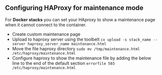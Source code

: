 <!-- usedin: [ _legacy_docker/AddOns/haproxy-v1.md, _maestro/AddOns/haproxy-v1.md, _node/addons/haproxy-v1.md, _rails/AddOns/haproxy-v1.md] -->


## Configuring HAProxy for maintenance mode

For **Docker stacks** you can set your HAproxy to show a maintenance page when it cannot connect to the container.

*   Create custom maintenance page
*   Upload to haproxy server using the toolbelt
        ```
        cx upload -s stack_name --server haproxy_server_name maintenance.html
        ```
*    Move the file haproxy directory
    ```
    sudo mv /tmp/maintenance.html /etc/haproxy/maintenance.html
    ```    
*    Configure haproxy to show the maintenance file by adding the below line to the end of the default section
    ```
    errorfile 503 /etc/haproxy/maintenance.html
    ```